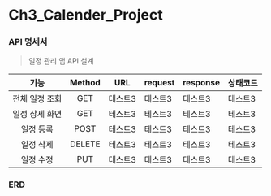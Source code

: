 # Ch3_Calender_Project

### API 명세서
> 일정 관리 앱  API 설계

|기능|Method|URL|request|response|상태코드|
|:------:|:------:|-----|------|------|------|
|전체 일정 조회|GET|테스트3|테스트3|테스트3|테스트3|
|일정 상세 화면|GET|테스트3|테스트3|테스트3|테스트3|
|일정 등록|POST|테스트3|테스트3|테스트3|테스트3|
|일정 삭제|DELETE|테스트3|테스트3|테스트3|테스트3|
|일정 수정|PUT|테스트3|테스트3|테스트3|테스트3|

###  ERD
